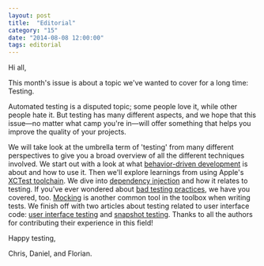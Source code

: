 ```yaml
---
layout: post
title:  "Editorial"
category: "15"
date: "2014-08-08 12:00:00"
tags: editorial
---
```


Hi all,

This month's issue is about a topic we've wanted to cover for a long time: Testing.

Automated testing is a disputed topic; some people love it, while other people hate it. But testing has many different aspects, and we hope that this issue—no matter what camp you're in—will offer something that helps you improve the quality of your projects.

We will take look at the umbrella term of 'testing' from many different perspectives to give you a broad overview of all the different techniques involved. We start out with a look at what [behavior-driven development](TODO) is about and how to use it. Then we'll explore learnings from using Apple's [XCTest toolchain](TODO). We dive into [dependency injection](TODO) and how it relates to testing. If you've ever wondered about [bad testing practices](TODO), we have you covered, too. [Mocking](TODO) is another common tool in the toolbox when writing tests. We finish off with two articles about testing related to user interface code: [user interface testing](TODO) and [snapshot testing](TODO). Thanks to all the authors for contributing their experience in this field!


Happy testing,

Chris, Daniel, and Florian.
